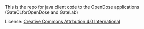 This is the repo for java client code to the OpenDose applications (GateCLforOpenDose and GateLab)

License: [Creative Commons Attribution 4.0 International](http://creativecommons.org/licenses/by/4.0/legalcode)
